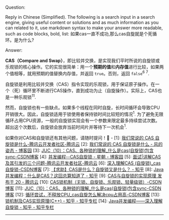 Question:

Reply in Chinese (Simplified).
The following is a search input in a search engine, giving useful content or solutions and as much information as you can related to it, use markdown syntax to make your answer more readable, such as code blocks, bold, list:
如果cas一直不成功,那么cas自旋就是个死循环。是为什么?

Answer:

**CAS（Compare and Swap）**，即比较并交换，是实现我们平时所说的自旋锁或乐观锁的核心操作。它的实现很简单：用一个**预期的值**和**内存值**进行比较，如果两个值相等，就用预期的值替换内存值，并返回 `true`。否则，返回 `false`<sup>6</sup> <sup>7</sup>.

自旋锁是利用比较并交换（CAS）指令实现的乐观锁，用于保证原子操作。在一个（死）循环里不断进行CAS操作，直到成功为止（自旋操作）。实际上，CAS也是一种乐观锁<sup>11</sup>.

然而，自旋锁也有一些缺点。如果多个线程在同时自旋，长时间循环会导致CPU开销很大。因此，自旋锁适用于锁使用者保持锁时间比较短的情况<sup>1</sup>. 为了避免无限循环占用CPU资源，一般的自旋锁实现会有一个参数来限定最多持续尝试次数。超出这个次数后，自旋锁会放弃当前时间片并等待下一次机会<sup>1</sup>.

如果你对CAS和自旋锁还有其他问题，请随时提问！🙂
\-
\[1]: [我们常说的 CAS 自旋锁是什么-腾讯云开发者社区-腾讯云](https://cloud.tencent.com/developer/article/1137591)
\[2]: [我们常说的 CAS 自旋锁是什么 - 风的姿态 - 博客园](https://www.cnblogs.com/fengzheng/p/9018152.html)
\[3]: [JUC（10）：CAS、各种锁的理解_什么是cas(自旋锁)包含sync-CSDN博客](https://blog.csdn.net/weixin_45801539/article/details/112318276)
\[4]: [并发编程--CAS自旋锁 - 星朝 - 博客园](https://www.cnblogs.com/jpfss/p/9963199.html)
\[5]: [面试|详解CAS及其引发的三个问题-腾讯云开发者社区-腾讯云](https://cloud.tencent.com/developer/article/1459575)
\[6]: [深入理解CAS (自旋锁)_cas自旋锁-CSDN博客](https://blog.csdn.net/weixin_45525272/article/details/125931082)
\[7]: [【求助】CAS是什么？自旋锁又是什么？ - 知乎](https://www.zhihu.com/question/445570373)
\[8]: [Java并发编程：什么是CAS？这回总算知道了 - 知乎](https://zhuanlan.zhihu.com/p/55461024)
\[9]: [CAS与自旋锁的实现原理 发布于 20 - 腾讯云](https://cloud.tencent.com/developer/article/2348210)
\[10]: [CAS锁机制（无锁、自旋锁、乐观锁、轻量级锁）-CSDN博客](https://blog.csdn.net/user2025/article/details/109274018)
\[11]: [JUC（10）：CAS、各种锁的理解_什么是cas(自旋锁)包含sync-CSDN博客](https://bing.com/search?q=cas%e8%87%aa%e6%97%8b%e9%94%81+%e6%ad%bb%e5%be%aa%e7%8e%af)
\[12]: [循环尝试，不释放CPU_cas自旋怎么解决cpu占用高-CSDN博客](https://blog.csdn.net/Leon_Jinhai_Sun/article/details/106223797)
\[13]: [锁机制及CAS实现原理(C++) - 知乎 - 知乎专栏](https://zhuanlan.zhihu.com/p/400817892)
\[14]: [Java并发编程——深入理解自旋锁 - 知乎 - 知乎专栏](https://zhuanlan.zhihu.com/p/263762343)

<hr/>

